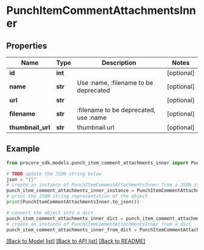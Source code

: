 # PunchItemCommentAttachmentsInner


## Properties

Name | Type | Description | Notes
------------ | ------------- | ------------- | -------------
**id** | **int** |  | [optional] 
**name** | **str** | Use :name, :filename to be deprecated | [optional] 
**url** | **str** |  | [optional] 
**filename** | **str** | :filename to be deprecated, use :name | [optional] 
**thumbnail_url** | **str** | thumbnail url | [optional] 

## Example

```python
from procore_sdk.models.punch_item_comment_attachments_inner import PunchItemCommentAttachmentsInner

# TODO update the JSON string below
json = "{}"
# create an instance of PunchItemCommentAttachmentsInner from a JSON string
punch_item_comment_attachments_inner_instance = PunchItemCommentAttachmentsInner.from_json(json)
# print the JSON string representation of the object
print(PunchItemCommentAttachmentsInner.to_json())

# convert the object into a dict
punch_item_comment_attachments_inner_dict = punch_item_comment_attachments_inner_instance.to_dict()
# create an instance of PunchItemCommentAttachmentsInner from a dict
punch_item_comment_attachments_inner_from_dict = PunchItemCommentAttachmentsInner.from_dict(punch_item_comment_attachments_inner_dict)
```
[[Back to Model list]](../README.md#documentation-for-models) [[Back to API list]](../README.md#documentation-for-api-endpoints) [[Back to README]](../README.md)


